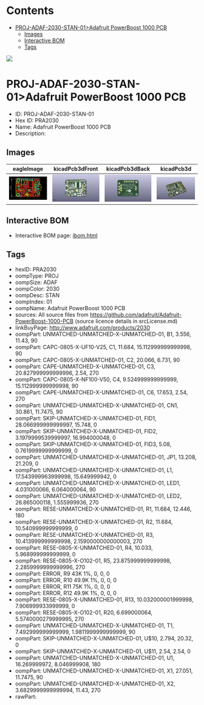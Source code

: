 



Contents
========

* [PROJ-ADAF-2030-STAN-01>Adafruit PowerBoost 1000 PCB](#proj-adaf-2030-stan-01adafruit-powerboost-1000-pcb)
	* [Images](#images)
	* [Interactive BOM](#interactive-bom)
	* [Tags](#tags)
  
![][im]
# PROJ-ADAF-2030-STAN-01>Adafruit PowerBoost 1000 PCB

- ID: PROJ-ADAF-2030-STAN-01
- Hex ID: PRA2030
- Name: Adafruit PowerBoost 1000 PCB
- Description: 

## Images
  
  

|eagleImage|kicadPcb3dFront|kicadPcb3dBack|kicadPcb3d|
| :---: | :---: | :---: | :---: |
|[![eagleImage](eagleImage_140.png)](eagleImage_600.png)|[![kicadPcb3dFront](kicadPcb3dFront_140.png)](kicadPcb3dFront_600.png)|[![kicadPcb3dBack](kicadPcb3dBack_140.png)](kicadPcb3dBack_600.png)|[![kicadPcb3d](kicadPcb3d_140.png)](kicadPcb3d_600.png)|

## Interactive BOM

- Interactive BOM page: [ibom.html](kicad/bom/ibom.html)

## Tags

- hexID: PRA2030
- oompType: PROJ
- oompSize: ADAF
- oompColor: 2030
- oompDesc: STAN
- oompIndex: 01
- oompName: Adafruit PowerBoost 1000 PCB
- sources: All source files from https://github.com/adafruit/Adafruit-PowerBoost-1000-PCB (source licence details in srcLicense.md)
- linkBuyPage: http://www.adafruit.com/products/2030
- oompPart: UNMATCHED-UNMATCHED-X-UNMATCHED-01, B1, 3.556, 11.43, 90
- oompPart: CAPC-0805-X-UF10-V25, C1, 11.684, 15.112999999999998, 90
- oompPart: CAPC-0805-X-UNMATCHED-01, C2, 20.066, 6.731, 90
- oompPart: CAPE-UNMATCHED-X-UNMATCHED-01, C3, 20.827999999999996, 2.54, 270
- oompPart: CAPC-0805-X-NF100-V50, C4, 9.524999999999999, 15.112999999999998, 90
- oompPart: CAPE-UNMATCHED-X-UNMATCHED-01, C6, 17.653, 2.54, 270
- oompPart: UNMATCHED-UNMATCHED-X-UNMATCHED-01, CN1, 30.861, 11.7475, 90
- oompPart: SKIP-UNMATCHED-X-UNMATCHED-01, FID1, 28.066999999999997, 15.748, 0
- oompPart: SKIP-UNMATCHED-X-UNMATCHED-01, FID2, 3.1979999539999997, 16.994000048, 0
- oompPart: SKIP-UNMATCHED-X-UNMATCHED-01, FID3, 5.08, 0.7619999999999999, 0
- oompPart: UNMATCHED-UNMATCHED-X-UNMATCHED-01, JP1, 13.208, 21.209, 0
- oompPart: UNMATCHED-UNMATCHED-X-UNMATCHED-01, L1, 17.543999963999998, 15.649999942, 0
- oompPart: UNMATCHED-UNMATCHED-X-UNMATCHED-01, LED1, 4.031000066, 6.064000064, 90
- oompPart: UNMATCHED-UNMATCHED-X-UNMATCHED-01, LED2, 26.865000118, 1.555999936, 270
- oompPart: RESE-UNMATCHED-X-UNMATCHED-01, R1, 11.684, 12.446, 180
- oompPart: RESE-UNMATCHED-X-UNMATCHED-01, R2, 11.684, 10.540999999999999, 0
- oompPart: RESE-UNMATCHED-X-UNMATCHED-01, R3, 10.413999999999998, 2.1590000000000003, 270
- oompPart: RESE-0805-X-UNMATCHED-01, R4, 10.033, 5.968999999999999, 0
- oompPart: RESE-0805-X-O102-01, R5, 23.875999999999998, 2.2859999999999996, 270
- oompPart: ERROR, R9 43K 1%, 0, 0, 0
- oompPart: ERROR, R10 49.9K 1%, 0, 0, 0
- oompPart: ERROR, R11 75K 1%, 0, 0, 0
- oompPart: ERROR, R12 49.9K 1%, 0, 0, 0
- oompPart: RESE-0805-X-UNMATCHED-01, R13, 10.032000001999998, 7.906999933999999, 0
- oompPart: RESE-0805-X-O102-01, R20, 6.699000064, 5.5740000279999995, 270
- oompPart: UNMATCHED-UNMATCHED-X-UNMATCHED-01, T1, 7.492999999999999, 1.9811999999999999, 90
- oompPart: SKIP-UNMATCHED-X-UNMATCHED-01, U$10, 2.794, 20.32, 0
- oompPart: SKIP-UNMATCHED-X-UNMATCHED-01, U$11, 2.54, 2.54, 0
- oompPart: UNMATCHED-UNMATCHED-X-UNMATCHED-01, U1, 16.269999972, 8.046999908, 180
- oompPart: UNMATCHED-UNMATCHED-X-UNMATCHED-01, X1, 27.051, 11.7475, 90
- oompPart: UNMATCHED-UNMATCHED-X-UNMATCHED-01, X2, 3.6829999999999994, 11.43, 270
- rawPart: 



[im]: kicadPcb3d_450.png
